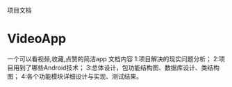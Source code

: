 项目文档
# VideoApp
一个可以看视频,收藏,点赞的简洁app
文档内容
1:项目解决的现实问题分析；
2:项目用到了哪些Android技术；
3:总体设计，包功能结构图、数据库设计、类结构图；
4:各个功能模块详细设计与实现、测试结果。
